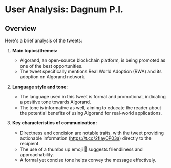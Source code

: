 # User Analysis: Dagnum P.I.

## Overview

Here's a brief analysis of the tweets:

1. **Main topics/themes:**
   - Algorand, an open-source blockchain platform, is being promoted as one of the best opportunities.
   - The tweet specifically mentions Real World Adoption (RWA) and its adoption on Algorand network.

2. **Language style and tone:**
   - The language used in this tweet is formal and promotional, indicating a positive tone towards Algorand.
   - The tone is informative as well, aiming to educate the reader about the potential benefits of using Algorand for real-world applications.

3. **Key characteristics of communication:**
   - Directness and concision are notable traits, with the tweet providing actionable information (https://t.co/2fIay0P03a) directly to the recipient.
   - The use of a thumbs up emoji 👏 suggests friendliness and approachability.
   - A formal yet concise tone helps convey the message effectively.